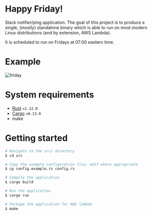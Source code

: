 # Happy Friday!

Slack notifier/ping application. The goal of this project is to produce a
single, (mostly) standalone binary which is able to run on most modern Linux
distributions (and by extension, AWS Lambda).

It is scheduled to run on Fridays at 07:00 eastern time.

# Example

![friday](https://cloud.githubusercontent.com/assets/3905798/19406168/ecebd63c-924e-11e6-8a48-cc32f998e5a4.png)

# System requirements

 - [Rust][rust] `=1.12.0`
 - [Cargo][cargo] `=0.13.0`
 - make

# Getting started

```bash
# Navigate to the src/ directory
$ cd src

# Copy the example configuration file; edit where appropriate
$ cp config.example.rs config.rs

# Compile the application
$ cargo build

# Run the application
$ cargo run

# Package the application for AWS lambda
$ make
```

[rust]: https://www.rust-lang.org/
[cargo]: https://github.com/rust-lang/cargo
